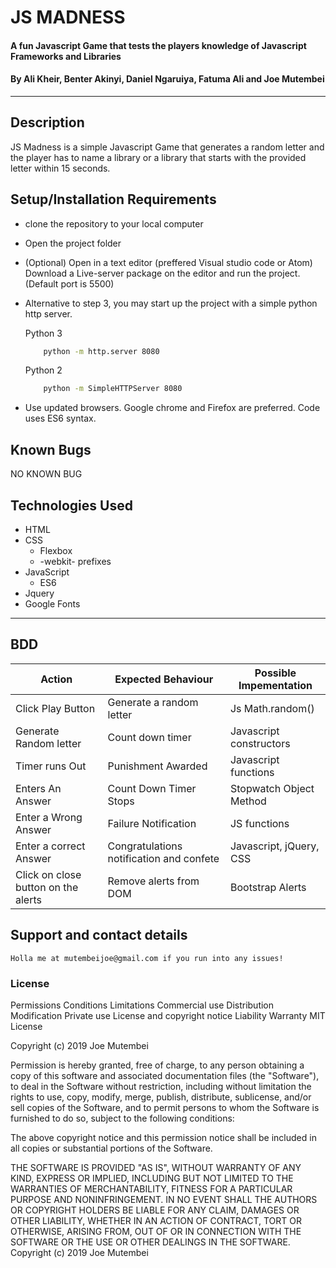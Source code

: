 # JS MADNESS
#### A fun Javascript Game that tests the players knowledge of Javascript Frameworks and Libraries
#### By Ali Kheir, Benter Akinyi, Daniel Ngaruiya, Fatuma Ali and Joe Mutembei
*******
## Description
JS Madness is a simple Javascript Game that generates a random letter and the player has to name a library or a library that starts with the provided letter within 15 seconds.
## Setup/Installation Requirements
* clone the repository to your local computer
* Open the project folder 
* (Optional) Open in a text editor (preffered Visual studio code or Atom)       Download a Live-server package on the editor and run the project.         (Default port is 5500)
*  Alternative to step 3, you may start up the project with a simple python http server.

    Python 3

    ```bash
        python -m http.server 8080
    ```
    Python 2

    ```bash
        python -m SimpleHTTPServer 8080
    ```
* Use updated browsers. Google chrome and Firefox are preferred. Code uses ES6 syntax.
## Known Bugs
  NO KNOWN BUG
## Technologies Used
 * HTML
 * CSS
    * Flexbox
    * -webkit- prefixes
 * JavaScript
    * ES6
 * Jquery
 * Google Fonts

 --------
## BDD 
| Action                              	| Expected Behaviour                       	| Possible Impementation  	|
|-------------------------------------	|------------------------------------------	|-------------------------	|
| Click Play Button                   	| Generate a random letter                 	| Js Math.random()        	|
| Generate Random letter              	| Count down timer                         	| Javascript constructors 	|
| Timer runs Out                      	| Punishment Awarded                       	| Javascript functions    	|
| Enters An Answer                    	| Count Down Timer Stops                   	| Stopwatch Object Method 	|
| Enter a Wrong Answer                	| Failure Notification                     	| JS functions            	|
| Enter a correct Answer              	| Congratulations notification and confete 	| Javascript, jQuery, CSS 	|
| Click on close button on the alerts 	| Remove alerts from DOM                   	| Bootstrap Alerts        	|

## Support and contact details
    Holla me at mutembeijoe@gmail.com if you run into any issues!

### License

Permissions	Conditions	Limitations
 Commercial use
 Distribution
 Modification
 Private use
 License and copyright notice
 Liability
 Warranty
MIT License

Copyright (c) 2019 Joe Mutembei

Permission is hereby granted, free of charge, to any person obtaining a copy
of this software and associated documentation files (the "Software"), to deal
in the Software without restriction, including without limitation the rights
to use, copy, modify, merge, publish, distribute, sublicense, and/or sell
copies of the Software, and to permit persons to whom the Software is
furnished to do so, subject to the following conditions:

The above copyright notice and this permission notice shall be included in all
copies or substantial portions of the Software.

THE SOFTWARE IS PROVIDED "AS IS", WITHOUT WARRANTY OF ANY KIND, EXPRESS OR
IMPLIED, INCLUDING BUT NOT LIMITED TO THE WARRANTIES OF MERCHANTABILITY,
FITNESS FOR A PARTICULAR PURPOSE AND NONINFRINGEMENT. IN NO EVENT SHALL THE
AUTHORS OR COPYRIGHT HOLDERS BE LIABLE FOR ANY CLAIM, DAMAGES OR OTHER
LIABILITY, WHETHER IN AN ACTION OF CONTRACT, TORT OR OTHERWISE, ARISING FROM,
OUT OF OR IN CONNECTION WITH THE SOFTWARE OR THE USE OR OTHER DEALINGS IN THE
SOFTWARE.
Copyright (c) 2019 Joe Mutembei  